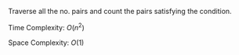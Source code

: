Traverse all the no. pairs and count the pairs satisfying the condition.

Time Complexity: $O(n^2)$

Space Complexity: $O(1)$
